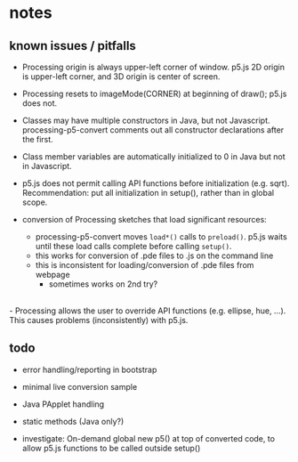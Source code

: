 ---
---

# notes

## known issues / pitfalls

- Processing origin is always upper-left corner of window.  p5.js 2D origin is
  upper-left corner, and 3D origin is center of screen.  

- Processing resets to imageMode(CORNER) at beginning of draw(); p5.js does
  not.

- Classes may have multiple constructors in Java, but not Javascript.
  processing-p5-convert comments out all constructor declarations after the
  first.

- Class member variables are automatically initialized to 0 in Java
  but not in Javascript.

- p5.js does not permit calling API functions before initialization (e.g.
  sqrt).  Recommendation: put all initialization in setup(), rather than in
  global scope.

- conversion of Processing sketches that load significant resources:
    - processing-p5-convert moves `load*()` calls to `preload()`.  p5.js waits
      until these load calls complete before calling `setup()`.
    - this works for conversion of .pde files to .js on the command line
    - this is inconsistent for loading/conversion of .pde files from webpage
        - sometimes works on 2nd try?  
<br/>  
- Processing allows the user to override API functions (e.g. ellipse, hue,
  ...).  This causes problems (inconsistently) with p5.js.  

## todo

- error handling/reporting in bootstrap

- minimal live conversion sample

- Java PApplet handling

- static methods (Java only?)

- investigate: On-demand global new p5() at top of converted code, to allow
  p5.js functions to be called outside setup()


